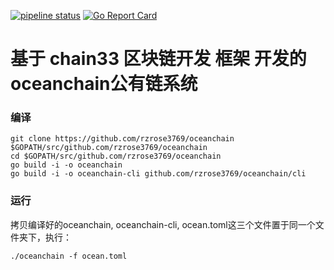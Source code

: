 [![pipeline status](https://api.travis-ci.org/33cn/plugin.svg?branch=master)](https://travis-ci.org/33cn/plugin/)
[![Go Report Card](https://goreportcard.com/badge/github.com/33cn/plugin?branch=master)](https://goreportcard.com/report/github.com/33cn/plugin)


# 基于 chain33 区块链开发 框架 开发的 oceanchain公有链系统


### 编译

```
git clone https://github.com/rzrose3769/oceanchain $GOPATH/src/github.com/rzrose3769/oceanchain
cd $GOPATH/src/github.com/rzrose3769/oceanchain
go build -i -o oceanchain
go build -i -o oceanchain-cli github.com/rzrose3769/oceanchain/cli
```

### 运行
拷贝编译好的oceanchain, oceanchain-cli, ocean.toml这三个文件置于同一个文件夹下，执行：
```
./oceanchain -f ocean.toml
```
